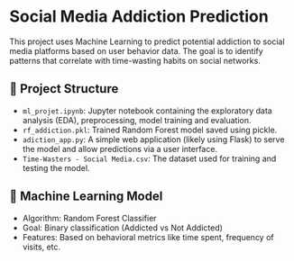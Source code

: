 # Social Media Addiction Prediction

This project uses Machine Learning to predict potential addiction to social media platforms based on user behavior data. The goal is to identify patterns that correlate with time-wasting habits on social networks.

## 📁 Project Structure

- `ml_projet.ipynb`: Jupyter notebook containing the exploratory data analysis (EDA), preprocessing, model training and evaluation.
- `rf_addiction.pkl`: Trained Random Forest model saved using pickle.
- `adiction_app.py`: A simple web application (likely using Flask) to serve the model and allow predictions via a user interface.
- `Time-Wasters - Social Media.csv`: The dataset used for training and testing the model.

## 🧠 Machine Learning Model

- Algorithm: Random Forest Classifier
- Goal: Binary classification (Addicted vs Not Addicted)
- Features: Based on behavioral metrics like time spent, frequency of visits, etc.
